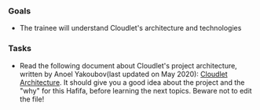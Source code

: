 ### Goals

- The trainee will understand Cloudlet's architecture and technologies

### Tasks

- Read the following document about Cloudlet's project architecture, written by Anoel Yakoubov(last updated on May 2020): [Cloudlet Architecture](https://docs.google.com/document/d/1WJKDShR6TAXVY2iECf-cmcDKt461ZomBzJPPRicmETw/edit?usp=sharing). It should give you a good idea about the project and the "why" for this Hafifa, before learning the next topics. 
Beware not to edit the file!
